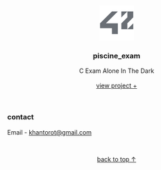<br />
<div align="center">
  <a href="#top">
    <img src="https://raw.githubusercontent.com/khantorot/intra42/master/content/icons/logo.png" alt="logo" width="80" height="80">
  </a>

  <h3 align="center">piscine_exam</h3>

  <p align="center">
    C Exam Alone In The Dark
    <br />
    <br />
    <a href="#top">view project +</a>
  </p>
</div>
<br />





### contact

Email - khantorot@gmail.com





<br />
<p align="center"><a href="#top">back to top ↑</a></p>